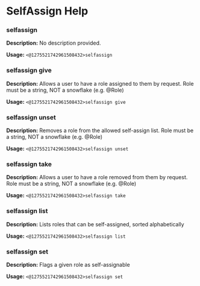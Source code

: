 # SelfAssign Help

### selfassign

**Description:** No description provided.

**Usage:** `<@1275521742961508432>selfassign`

### selfassign give

**Description:** Allows a user to have a role assigned to them by request. Role must be a string, NOT a snowflake (e.g. @Role)

**Usage:** `<@1275521742961508432>selfassign give`

### selfassign unset

**Description:** Removes a role from the allowed self-assign list. Role must be a string, NOT a snowflake (e.g. @Role)

**Usage:** `<@1275521742961508432>selfassign unset`

### selfassign take

**Description:** Allows a user to have a role removed from them by request. Role must be a string, NOT a snowflake (e.g. @Role)

**Usage:** `<@1275521742961508432>selfassign take`

### selfassign list

**Description:** Lists roles that can be self-assigned, sorted alphabetically

**Usage:** `<@1275521742961508432>selfassign list`

### selfassign set

**Description:** Flags a given role as self-assignable

**Usage:** `<@1275521742961508432>selfassign set`

